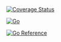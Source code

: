 [![Coverage Status](https://coveralls.io/repos/github/meteocima/dewetra2wrf/badge.svg?branch=master)](https://coveralls.io/github/meteocima/dewetra2wrf?branch=master)

[![Go](https://github.com/meteocima/dewetra2wrf/actions/workflows/go.yml/badge.svg)](https://github.com/meteocima/dewetra2wrf/actions/workflows/go.yml)

[![Go Reference](https://pkg.go.dev/badge/github.com/meteocima/dewetra2wrf.svg)](https://pkg.go.dev/github.com/meteocima/dewetra2wrf)
